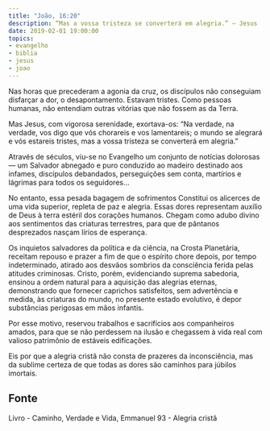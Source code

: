 ```yaml
---
title: "João, 16:20"
description: “Mas a vossa tristeza se converterá em alegria.” — Jesus
date: 2019-02-01 19:00:00
topics: 
- evangelho
- biblia
- jesus
- joao
---
```



Nas horas que precederam a agonia da cruz, os discípulos não
conseguiam disfarçar a dor, o desapontamento. Estavam tristes. Como
pessoas humanas, não entendiam outras vitórias que não fossem as da Terra.

Mas Jesus, com vigorosa serenidade, exortava-os: “Na verdade, na verdade,
vos digo que vós chorareis e vos lamentareis; o mundo se alegrará e vós
estareis tristes, mas a vossa tristeza se converterá em alegria.”

Através de séculos, viu-se no Evangelho um conjunto de notícias dolorosas
— um Salvador abnegado e puro conduzido ao madeiro destinado aos infames,
discípulos debandados, perseguições sem conta, martírios e lágrimas para
todos os seguidores...

No entanto, essa pesada bagagem de sofrimentos Constitui os alicerces de
uma vida superior, repleta de paz e alegria. Essas dores representam auxílio
de Deus à terra estéril dos corações humanos. Chegam como adubo divino aos
sentimentos das criaturas terrestres, para que de pântanos desprezados
nasçam lírios de esperança.

Os inquietos salvadores da política e da ciência, na Crosta Planetária, receitam
repouso e prazer a fim de que o espírito chore depois, por tempo indeterminado,
atirado aos desvãos sombrios da consciência ferida pelas atitudes criminosas.
Cristo, porém, evidenciando suprema sabedoria, ensinou a ordem natural para a
aquisição das alegrias eternas, demonstrando que fornecer caprichos satisfeitos,
sem advertência e medida, às criaturas do mundo, no presente estado evolutivo, é
depor substâncias perigosas em mãos infantis.  

Por esse motivo, reservou trabalhos e sacrifícios aos companheiros amados, para
que se não perdessem na ilusão e chegassem à vida real com valioso patrimônio de
estáveis edificações.

Eis por que a alegria cristã não consta de prazeres da inconsciência, mas
da sublime certeza de que todas as dores são caminhos para júbilos imortais.


## Fonte
Livro - Caminho, Verdade e Vida, Emmanuel
93 - Alegria cristã
